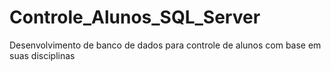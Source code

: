 # Controle_Alunos_SQL_Server
Desenvolvimento de banco de dados para controle de alunos com base em suas disciplinas

